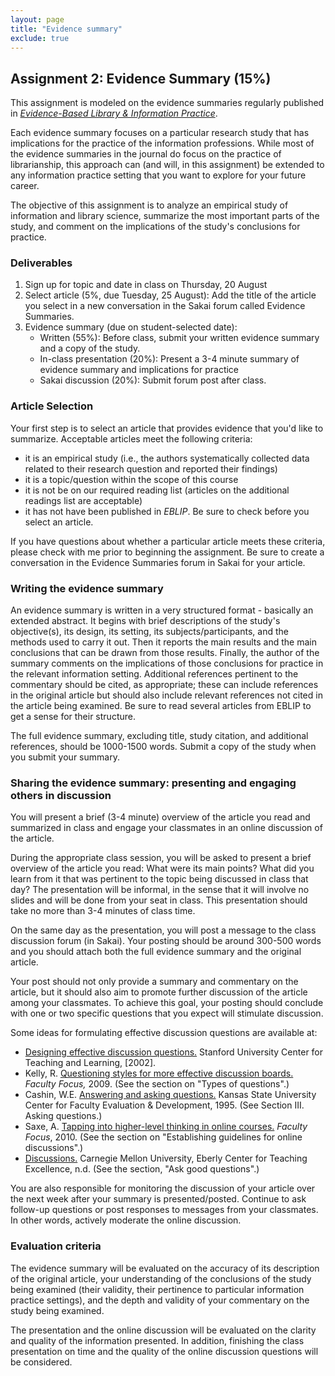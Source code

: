```yaml
---
layout: page
title: "Evidence summary"
exclude: true
---
```


<span id="teamproj2"></span>Assignment 2: Evidence Summary (15%)
----------------------------------------------------------------

This assignment is modeled on the evidence summaries regularly published
in [*Evidence-Based Library & Information
Practice*](http://ejournals.library.ualberta.ca/index.php/EBLIP/index).

Each evidence summary focuses on a particular research study that has
implications for the practice of the information professions. While most
of the evidence summaries in the journal do focus on the practice of
librarianship, this approach can (and will, in this assignment) be
extended to any information practice setting that you want to explore
for your future career.

The objective of this assignment is to analyze an empirical study of
information and library science, summarize the most important parts of
the study, and comment on the implications of the study's conclusions
for practice.

### Deliverables

1.  <span class="assignmentname">Sign up for topic and date</span> in
    class <span class="due">on Thursday, 20 August</span>
2.  <span class="assignmentname">Select article</span> (5%, <span
    class="due">due Tuesday, 25 August</span>): Add the title of the article you
    select in a new conversation in the Sakai forum called
    Evidence Summaries.
3.  <span class="assignmentname">Evidence summary</span> (<span
    class="due">due on student-selected date</span>):
    -   <span class="assignmentname">Written</span> (55%): Before class,
        submit your written evidence summary and a copy of the study.
    -   <span class="assignmentname">In-class presentation</span> (20%):
        Present a 3-4 minute summary of evidence summary and
        implications for practice
    -   <span class="assignmentname">Sakai discussion</span> (20%):
        Submit forum post after class.

### Article Selection

Your first step is to select an article that provides evidence that
you'd like to summarize. Acceptable articles meet the following
criteria:

-   it is an empirical study (i.e., the authors systematically collected
    data related to their research question and reported their findings)
-   it is a topic/question within the scope of this course
-   it is not be on our required reading list (articles on the
    additional readings list are acceptable)
-   it has not have been published in *EBLIP*. Be sure to check before
    you select an article.

If you have questions about whether a particular article meets these
criteria, please check with me prior to beginning the assignment. Be
sure to create a conversation in the Evidence Summaries forum in Sakai
for your article.

### Writing the evidence summary

An evidence summary is written in a very structured format - basically
an extended abstract. It begins with brief descriptions of the study's
objective(s), its design, its setting, its subjects/participants, and
the methods used to carry it out. Then it reports the main results and
the main conclusions that can be drawn from those results. Finally, the
author of the summary comments on the implications of those conclusions
for practice in the relevant information setting. Additional references
pertinent to the commentary should be cited, as appropriate; these can
include references in the original article but should also include
relevant references not cited in the article being examined. Be sure to
read several articles from EBLIP to get a sense for their structure.

The full evidence summary, excluding title, study citation, and
additional references, should be 1000-1500 words. Submit a copy of the
study when you submit your summary.

### Sharing the evidence summary: presenting and engaging others in discussion

You will present a brief (3-4 minute) overview of the article you read
and summarized in class and engage your classmates in an online
discussion of the article.

During the appropriate class session, you will be asked to present a
brief overview of the article you read: What were its main points? What
did you learn from it that was pertinent to the topic being discussed in
class that day? The presentation will be informal, in the sense that it
will involve no slides and will be done from your seat in class. This
presentation should take no more than 3-4 minutes of class time.

On the same day as the presentation, you will post a message to the
class discussion forum (in Sakai). Your posting should be around 300-500
words and you should attach both the full evidence summary and the
original article.

Your post should not only provide a summary and commentary on the
article, but it should also aim to promote further discussion of the
article among your classmates. To achieve this goal, your posting should
conclude with one or two specific questions that you expect will
stimulate discussion.

Some ideas for formulating effective discussion questions are available
at:

-   [Designing effective     discussion questions.](http://www.stanford.edu/dept/CTL/cgi-bin/docs/ta/pdf/Master_effective_questions.pdf) Stanford University Center for Teaching and Learning, \[2002\].
-   Kelly, R. [Questioning styles for more effective     discussion boards.](http://www.facultyfocus.com/articles/asynchronous-learning-and-trends/questioning-styles-for-more-effective-discussion-boards/) *Faculty Focus,* 2009. (See the section on "Types of questions".)
-   Cashin, W.E. [Answering and asking questions.](http://www.theideacenter.org/sites/default/files/Idea_Paper_31.pdf) Kansas State University Center for Faculty Evaluation & Development, 1995. (See Section III. Asking questions.)
-   Saxe, A. [Tapping into higher-level thinking in online courses.](http://www.facultyfocus.com/articles/online-education/tapping-into-higher-level-thinking-in-online-courses/)     *Faculty Focus*, 2010. (See the section on "Establishing guidelines for online discussions".)
-   [Discussions.](http://www.cmu.edu/teaching/designteach/design/instructionalstrategies/discussions.html)     Carnegie Mellon University, Eberly Center for Teaching Excellence, n.d. (See the section, "Ask good questions".)

You are also responsible for monitoring the discussion of your article over the next week after your summary is presented/posted. 
Continue to ask follow-up questions or post responses to messages from your classmates. 
In other words, actively moderate the online discussion.

### Evaluation criteria

The evidence summary will be evaluated on the accuracy of its description of the original article, your understanding of the conclusions of the study being examined (their validity, their pertinence to particular information practice settings), and the depth and validity of your commentary on the study being examined.

The presentation and the online discussion will be evaluated on the clarity and quality of the information presented. 
In addition, finishing the class presentation on time and the quality of the online discussion questions will be considered.